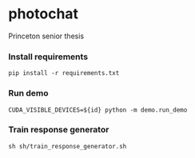 # photochat
Princeton senior thesis


### Install requirements
```
pip install -r requirements.txt
```

### Run demo
```
CUDA_VISIBLE_DEVICES=${id} python -m demo.run_demo
```

### Train response generator
```
sh sh/train_response_generator.sh
```